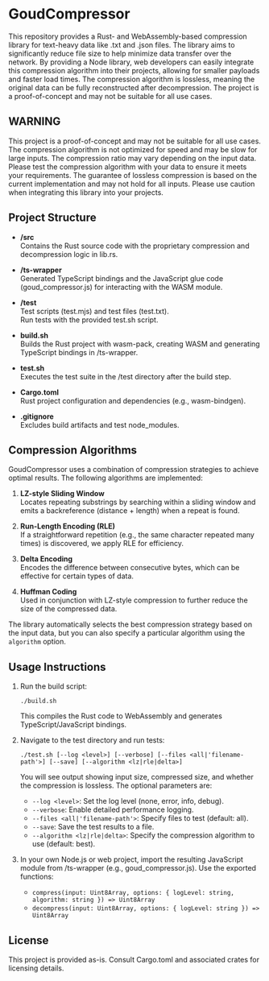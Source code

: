 # GoudCompressor

This repository provides a Rust- and WebAssembly-based compression library for text-heavy data like .txt and .json files. The library aims to significantly reduce file size to help minimize data transfer over the network. By providing a Node library, web developers can easily integrate this compression algorithm into their projects, allowing for smaller payloads and faster load times. The compression algorithm is lossless, meaning the original data can be fully reconstructed after decompression. The project is a proof-of-concept and may not be suitable for all use cases.

## WARNING

This project is a proof-of-concept and may not be suitable for all use cases. The compression algorithm is not optimized for speed and may be slow for large inputs. The compression ratio may vary depending on the input data. Please test the compression algorithm with your data to ensure it meets your requirements. The guarantee of lossless compression is based on the current implementation and may not hold for all inputs. Please use caution when integrating this library into your projects.

## Project Structure

- **/src**  
  Contains the Rust source code with the proprietary compression and decompression logic in lib.rs.

- **/ts-wrapper**  
  Generated TypeScript bindings and the JavaScript glue code (goud_compressor.js) for interacting with the WASM module.

- **/test**  
  Test scripts (test.mjs) and test files (test.txt).  
  Run tests with the provided test.sh script.

- **build.sh**  
  Builds the Rust project with wasm-pack, creating WASM and generating TypeScript bindings in /ts-wrapper.

- **test.sh**  
  Executes the test suite in the /test directory after the build step.

- **Cargo.toml**  
  Rust project configuration and dependencies (e.g., wasm-bindgen).

- **.gitignore**  
  Excludes build artifacts and test node_modules.

## Compression Algorithms

GoudCompressor uses a combination of compression strategies to achieve optimal results. The following algorithms are implemented:

1. **LZ-style Sliding Window**  
    Locates repeating substrings by searching within a sliding window and emits a backreference (distance + length) when a repeat is found.

2. **Run-Length Encoding (RLE)**  
    If a straightforward repetition (e.g., the same character repeated many times) is discovered, we apply RLE for efficiency.

3. **Delta Encoding**  
    Encodes the difference between consecutive bytes, which can be effective for certain types of data.

4. **Huffman Coding**  
    Used in conjunction with LZ-style compression to further reduce the size of the compressed data.

The library automatically selects the best compression strategy based on the input data, but you can also specify a particular algorithm using the `algorithm` option.

## Usage Instructions

1. Run the build script:  
   ```
   ./build.sh
   ```
   This compiles the Rust code to WebAssembly and generates TypeScript/JavaScript bindings.

2. Navigate to the test directory and run tests:  
   ```
   ./test.sh [--log <level>] [--verbose] [--files <all|'filename-path'>] [--save] [--algorithm <lz|rle|delta>]
   ```
   You will see output showing input size, compressed size, and whether the compression is lossless. The optional parameters are:
   - `--log <level>`: Set the log level (none, error, info, debug).
   - `--verbose`: Enable detailed performance logging.
   - `--files <all|'filename-path'>`: Specify files to test (default: all).
   - `--save`: Save the test results to a file.
   - `--algorithm <lz|rle|delta>`: Specify the compression algorithm to use (default: best).

3. In your own Node.js or web project, import the resulting JavaScript module from /ts-wrapper (e.g., goud_compressor.js). Use the exported functions:
   - `compress(input: Uint8Array, options: { logLevel: string, algorithm: string }) => Uint8Array`
   - `decompress(input: Uint8Array, options: { logLevel: string }) => Uint8Array`

## License

This project is provided as-is. Consult Cargo.toml and associated crates for licensing details.
